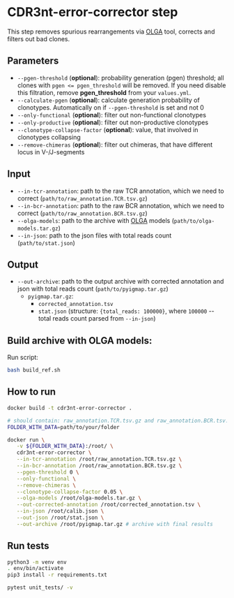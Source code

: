 # CDR3nt-error-corrector step

This step removes spurious rearrangements via [OLGA](https://github.com/statbiophys/OLGA) tool, corrects and filters out bad clones.

## Parameters
* `--pgen-threshold` (**optional**): probability generation (pgen) threshold; all clones with `pgen <= pgen_threshold` will be removed. If you need disable this filtration, remove **pgen_threshold** from your `values.yml`.
* `--calculate-pgen` (**optional**): calculate generation probability of clonotypes. Automatically on if `--pgen-threshold` is set and not 0
* `--only-functional` (**optional**): filter out non-functional clonotypes
* `--only-productive` (**optional**): filter out non-productive clonotypes
* `--clonotype-collapse-factor` (**optional**): value, that involved in clonotypes collapsing
* `--remove-chimeras` (**optional**): filter out chimeras, that have different locus in V-/J-segments

## Input

* `--in-tcr-annotation`: path to the raw TCR annotation, which we need to correct (`path/to/raw_annotation.TCR.tsv.gz`)
* `--in-bcr-annotation`: path to the raw BCR annotation, which we need to correct (`path/to/raw_annotation.BCR.tsv.gz`)
* `--olga-models`: path to the archive with [OLGA](https://github.com/statbiophys/OLGA/tree/master/olga/default_models) models (`path/to/olga-models.tar.gz`)
* `--in-json`: path to the json files with total reads count (`path/to/stat.json`)

## Output

* `--out-archive`: path to the output archive with corrected annotation and json with total reads count (`path/to/pyigmap.tar.gz`)
  * `pyigmap.tar.gz`:
    * `corrected_annotation.tsv`
    * `stat.json` (structure: `{total_reads: 100000}`, where `100000` -- total reads count parsed from `--in-json`)


## Build archive with OLGA models:

Run script:
```bash
bash build_ref.sh
``` 

## How to run

```bash
docker build -t cdr3nt-error-corrector .

# should contain: raw_annotation.TCR.tsv.gz and raw_annotation.BCR.tsv.gz, olga-models.tar.gz and calib.json (or fastp.json)
FOLDER_WITH_DATA=path/to/your/folder

docker run \
   -v ${FOLDER_WITH_DATA}:/root/ \
   cdr3nt-error-corrector \
   --in-tcr-annotation /root/raw_annotation.TCR.tsv.gz \
   --in-bcr-annotation /root/raw_annotation.BCR.tsv.gz \
   --pgen-threshold 0 \
   --only-functional \
   --remove-chimeras \
   --clonotype-collapse-factor 0.05 \
   --olga-models /root/olga-models.tar.gz \
   --out-corrected-annotation /root/corrected_annotation.tsv \
   --in-json /root/calib.json \
   --out-json /root/stat.json \
   --out-archive /root/pyigmap.tar.gz # archive with final results
```

## Run tests

```bash
python3 -m venv env
. env/bin/activate
pip3 install -r requirements.txt

pytest unit_tests/ -v
```